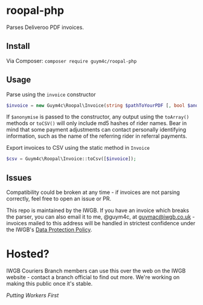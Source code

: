 # roopal-php

Parses Deliveroo PDF invoices.

## Install
Via Composer:
```composer require guym4c/roopal-php```

## Usage

Parse using the ```invoice``` constructor
```php
$invoice = new Guym4c\Roopal\Invoice(string $pathToYourPDF [, bool $anonymise = false]);
```

If ```$anonymise``` is passed to the constructor, any output using the ```toArray()``` methods or ```toCSV()``` will only include md5 hashes of rider names. Bear in mind that some payment adjustments can contact personally identifying information, such as the name of the referring rider in referral payments.

Export invoices to CSV using the static method in ```Invoice```
```php
$csv = Guym4c\Roopal\Invoice::toCsv([$invoice]);
```

## Issues
Compatibility could be broken at any time - if invoices are not parsing correctly, feel free to open an issue or PR. 

This repo is maintained by the IWGB. If you have an invoice which breaks the parser, you can also email it to me, @guym4c, at [guymac@iwgb.co.uk](mailto:guymac@iwgb.co.uk) - invoices mailed to this address will be handled in strictest confidence under the IWGB's [Data Protection Policy](https://iwgb.org.uk/page/about/data-protection).

# Hosted?
IWGB Couriers Branch members can use this over the web on the IWGB website - contact a branch official to find out more. We're working on making this public once it's stable.

*Putting Workers First*

